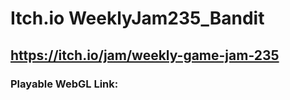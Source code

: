 # Itch.io WeeklyJam235_Bandit
## https://itch.io/jam/weekly-game-jam-235
### Playable WebGL Link: 

 

